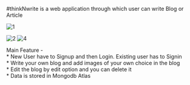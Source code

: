 #thinkNwrite is a web application through which user can write Blog or Article



![1](https://github.com/Aman2907/Blog-Application/assets/74008888/b885db73-8e33-41f8-b37c-3de3e7bab6a4)

![2](https://github.com/Aman2907/Blog-Application/assets/74008888/18149167-f42f-438a-9d27-c10bbb72d9a1)
![4](https://github.com/Aman2907/Blog-Application/assets/74008888/39258a90-6ed0-42cc-8b1f-a638c724dad5)


Main Feature - <br />
    *  New User have to Signup and then Login. Existing user has to Signin <br />
    *  Write your own blog and add images of your own choice in the blog   <br />
    *  Edit the blog by edit option and you can delete it <br />
    *  Data is stored in Mongodb Atlas  <br />
